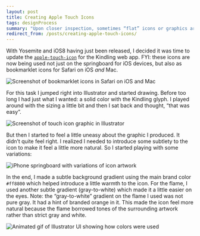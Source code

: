 ```yaml
---
layout: post
title: Creating Apple Touch Icons
tags: designProcess
summary: "Upon closer inspection, sometimes “flat” icons or graphics aren’t quite so flat. Introducing a few subtleties can go a long way."
redirect_from: /posts/creating-apple-touch-icons/
---
```


With Yosemite and iOS8 having just been released, I decided it was time to update the [`apple-touch-icon`](https://developer.apple.com/library/ios/documentation/AppleApplications/Reference/SafariWebContent/ConfiguringWebApplications/ConfiguringWebApplications.html) for the Kindling web app. FYI: these icons are now being used not just on the springboard for iOS devices, but also as bookmarklet icons for Safari on iOS *and* Mac.

![Screenshot of bookmarklet icons in Safari on iOS and Mac](/images/2014/apple-touch-icon-safari-ios.png)

For this task I jumped right into Illustrator and started drawing. Before too long I had just what I wanted: a solid color with the Kindling glyph. I played around with the sizing a little bit and then I sat back and thought, “that was easy”.

![Screenshot of touch icon graphic in Illustrator](/images/2014/apple-touch-icon-unfinished.png "A solid color background and a white logo, easy ... right?")

But then I started to feel a little uneasy about the graphic I produced. It didn’t quite feel right. I realized I needed to introduce some subtlety to the icon to make it feel a little more natural. So I started playing with some variations:

![iPhone springboard with variations of icon artwork](/images/2014/apple-touch-icon-in-iphone.jpg "Tweaking size, color, and other minor details in context of the iPhone springboard")

In the end, I made a subtle background gradient using the main brand color `#ff8800` which helped introduce a little warmth to the icon. For the flame, I used another subtle gradient (gray-to-white) which made it a little easier on the eyes. Note: the “gray-to-white” gradient on the flame I used was not pure gray. It had a hint of branded orange in it. This made the icon feel more natural because the flame borrowed tones of the surrounding artwork rather than strict gray and white.

![Animated gif of Illustrator UI showing how colors were used](/images/2014/apple-touch-icon-illustrator.png)
